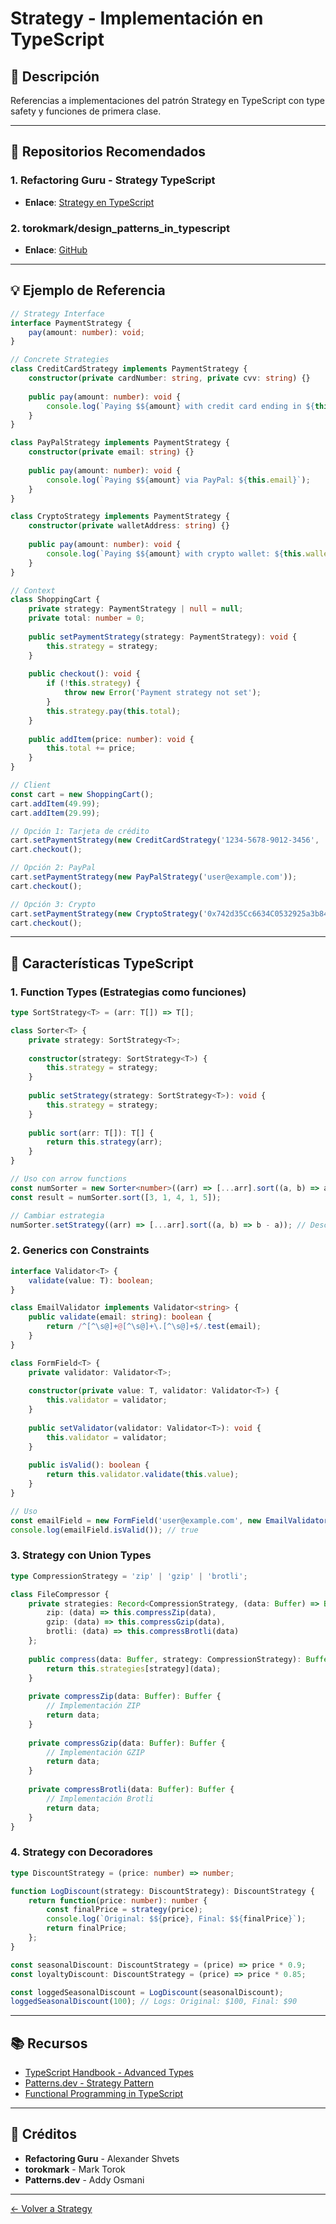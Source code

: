 # Strategy - Implementación en TypeScript

## 📖 Descripción

Referencias a implementaciones del patrón Strategy en TypeScript con type safety y funciones de primera clase.

---

## 🌟 Repositorios Recomendados

### 1. **Refactoring Guru - Strategy TypeScript**
- **Enlace**: [Strategy en TypeScript](https://refactoring.guru/design-patterns/strategy/typescript/example)

### 2. **torokmark/design_patterns_in_typescript**
- **Enlace**: [GitHub](https://github.com/torokmark/design_patterns_in_typescript)

---

## 💡 Ejemplo de Referencia

```typescript
// Strategy Interface
interface PaymentStrategy {
    pay(amount: number): void;
}

// Concrete Strategies
class CreditCardStrategy implements PaymentStrategy {
    constructor(private cardNumber: string, private cvv: string) {}
    
    public pay(amount: number): void {
        console.log(`Paying $${amount} with credit card ending in ${this.cardNumber.slice(-4)}`);
    }
}

class PayPalStrategy implements PaymentStrategy {
    constructor(private email: string) {}
    
    public pay(amount: number): void {
        console.log(`Paying $${amount} via PayPal: ${this.email}`);
    }
}

class CryptoStrategy implements PaymentStrategy {
    constructor(private walletAddress: string) {}
    
    public pay(amount: number): void {
        console.log(`Paying $${amount} with crypto wallet: ${this.walletAddress}`);
    }
}

// Context
class ShoppingCart {
    private strategy: PaymentStrategy | null = null;
    private total: number = 0;
    
    public setPaymentStrategy(strategy: PaymentStrategy): void {
        this.strategy = strategy;
    }
    
    public checkout(): void {
        if (!this.strategy) {
            throw new Error('Payment strategy not set');
        }
        this.strategy.pay(this.total);
    }
    
    public addItem(price: number): void {
        this.total += price;
    }
}

// Client
const cart = new ShoppingCart();
cart.addItem(49.99);
cart.addItem(29.99);

// Opción 1: Tarjeta de crédito
cart.setPaymentStrategy(new CreditCardStrategy('1234-5678-9012-3456', '123'));
cart.checkout();

// Opción 2: PayPal
cart.setPaymentStrategy(new PayPalStrategy('user@example.com'));
cart.checkout();

// Opción 3: Crypto
cart.setPaymentStrategy(new CryptoStrategy('0x742d35Cc6634C0532925a3b844Bc9e7595f0bEb'));
cart.checkout();
```

---

## 🔧 Características TypeScript

### 1. Function Types (Estrategias como funciones)
```typescript
type SortStrategy<T> = (arr: T[]) => T[];

class Sorter<T> {
    private strategy: SortStrategy<T>;
    
    constructor(strategy: SortStrategy<T>) {
        this.strategy = strategy;
    }
    
    public setStrategy(strategy: SortStrategy<T>): void {
        this.strategy = strategy;
    }
    
    public sort(arr: T[]): T[] {
        return this.strategy(arr);
    }
}

// Uso con arrow functions
const numSorter = new Sorter<number>((arr) => [...arr].sort((a, b) => a - b));
const result = numSorter.sort([3, 1, 4, 1, 5]);

// Cambiar estrategia
numSorter.setStrategy((arr) => [...arr].sort((a, b) => b - a)); // Descendente
```

### 2. Generics con Constraints
```typescript
interface Validator<T> {
    validate(value: T): boolean;
}

class EmailValidator implements Validator<string> {
    public validate(email: string): boolean {
        return /^[^\s@]+@[^\s@]+\.[^\s@]+$/.test(email);
    }
}

class FormField<T> {
    private validator: Validator<T>;
    
    constructor(private value: T, validator: Validator<T>) {
        this.validator = validator;
    }
    
    public setValidator(validator: Validator<T>): void {
        this.validator = validator;
    }
    
    public isValid(): boolean {
        return this.validator.validate(this.value);
    }
}

// Uso
const emailField = new FormField('user@example.com', new EmailValidator());
console.log(emailField.isValid()); // true
```

### 3. Strategy con Union Types
```typescript
type CompressionStrategy = 'zip' | 'gzip' | 'brotli';

class FileCompressor {
    private strategies: Record<CompressionStrategy, (data: Buffer) => Buffer> = {
        zip: (data) => this.compressZip(data),
        gzip: (data) => this.compressGzip(data),
        brotli: (data) => this.compressBrotli(data)
    };
    
    public compress(data: Buffer, strategy: CompressionStrategy): Buffer {
        return this.strategies[strategy](data);
    }
    
    private compressZip(data: Buffer): Buffer {
        // Implementación ZIP
        return data;
    }
    
    private compressGzip(data: Buffer): Buffer {
        // Implementación GZIP
        return data;
    }
    
    private compressBrotli(data: Buffer): Buffer {
        // Implementación Brotli
        return data;
    }
}
```

### 4. Strategy con Decoradores
```typescript
type DiscountStrategy = (price: number) => number;

function LogDiscount(strategy: DiscountStrategy): DiscountStrategy {
    return function(price: number): number {
        const finalPrice = strategy(price);
        console.log(`Original: $${price}, Final: $${finalPrice}`);
        return finalPrice;
    };
}

const seasonalDiscount: DiscountStrategy = (price) => price * 0.9;
const loyaltyDiscount: DiscountStrategy = (price) => price * 0.85;

const loggedSeasonalDiscount = LogDiscount(seasonalDiscount);
loggedSeasonalDiscount(100); // Logs: Original: $100, Final: $90
```

---

## 📚 Recursos

- [TypeScript Handbook - Advanced Types](https://www.typescriptlang.org/docs/handbook/2/types-from-types.html)
- [Patterns.dev - Strategy Pattern](https://www.patterns.dev/posts/strategy-pattern/)
- [Functional Programming in TypeScript](https://github.com/gcanti/fp-ts)

---

## 🙏 Créditos

- **Refactoring Guru** - Alexander Shvets
- **torokmark** - Mark Torok
- **Patterns.dev** - Addy Osmani

---

[← Volver a Strategy](../README.md)
